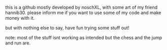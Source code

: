 this is a github mostly developed by noschXL, with some art of my friend hannib30.
please inform me if you want to use some of my code and make money with it.

but with nothing else to say, have fun trying some stuff out!

note: most of the stuff isnt working as intended but the chess and the jump and run are.